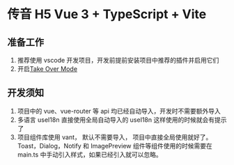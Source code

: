 # 传音 H5 Vue 3 + TypeScript + Vite

## 准备工作

1. 推荐使用 vscode 开发项目，开发前提前安装项目中推荐的插件并启用它们
2. 开启[Take Over Mode](https://github.com/johnsoncodehk/volar/discussions/471)

## 开发须知

1. 项目中的 vue、vue-router 等 api 均已经自动导入，开发时不需要额外导入
2. 多语言 useI18n 直接使用全局自动导入的 useI18n 这样使用的时候就会有提示了
3. 项目组件库使用 vant， 默认不需要导入， 项目中直接全局使用就好了。 Toast，Dialog，Notify 和 ImagePreview 组件等组件使用的时候需要在 main.ts 中手动引入样式，如果已经引入就可以忽略。
